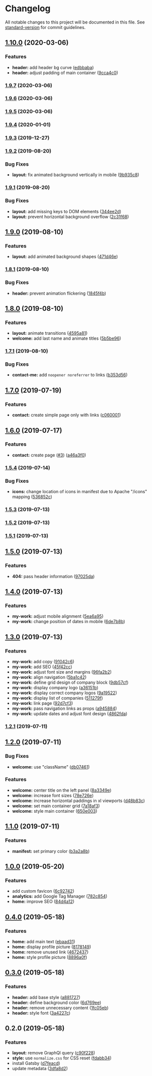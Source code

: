 # Changelog

All notable changes to this project will be documented in this file. See [standard-version](https://github.com/conventional-changelog/standard-version) for commit guidelines.

## [1.10.0](https://github.com/gatsbyjs/gatsby-starter-default/compare/v1.9.7...v1.10.0) (2020-03-06)


### Features

* **header:** add header bg curve ([edbbaba](https://github.com/gatsbyjs/gatsby-starter-default/commit/edbbaba657d1173d14df4a516cae646eeec8c337))
* **header:** adjust padding of main container ([9cca4c0](https://github.com/gatsbyjs/gatsby-starter-default/commit/9cca4c0d541914d1695e94c2350ecc9952fb0e8d))

### [1.9.7](https://github.com/gatsbyjs/gatsby-starter-default/compare/v1.9.6...v1.9.7) (2020-03-06)

### [1.9.6](https://github.com/gatsbyjs/gatsby-starter-default/compare/v1.9.5...v1.9.6) (2020-03-06)

### [1.9.5](https://github.com/gatsbyjs/gatsby-starter-default/compare/v1.9.4...v1.9.5) (2020-03-06)

### [1.9.4](https://github.com/gatsbyjs/gatsby-starter-default/compare/v1.9.3...v1.9.4) (2020-01-01)

### [1.9.3](https://github.com/gatsbyjs/gatsby-starter-default/compare/v1.9.2...v1.9.3) (2019-12-27)

### [1.9.2](https://github.com/gatsbyjs/gatsby-starter-default/compare/v1.9.1...v1.9.2) (2019-08-20)


### Bug Fixes

* **layout:** fix animated background vertically in mobile ([9b935c8](https://github.com/gatsbyjs/gatsby-starter-default/commit/9b935c8))

### [1.9.1](https://github.com/gatsbyjs/gatsby-starter-default/compare/v1.9.0...v1.9.1) (2019-08-20)


### Bug Fixes

* **layout:** add missing keys to DOM elements ([344ee2d](https://github.com/gatsbyjs/gatsby-starter-default/commit/344ee2d))
* **layout:** prevent horizontal background overflow ([2c31f68](https://github.com/gatsbyjs/gatsby-starter-default/commit/2c31f68))

## [1.9.0](https://github.com/gatsbyjs/gatsby-starter-default/compare/v1.8.1...v1.9.0) (2019-08-10)


### Features

* **layout:** add animated background shapes ([471d46e](https://github.com/gatsbyjs/gatsby-starter-default/commit/471d46e))

### [1.8.1](https://github.com/gatsbyjs/gatsby-starter-default/compare/v1.8.0...v1.8.1) (2019-08-10)


### Bug Fixes

* **header:** prevent animation flickering ([1845f4b](https://github.com/gatsbyjs/gatsby-starter-default/commit/1845f4b))

## [1.8.0](https://github.com/gatsbyjs/gatsby-starter-default/compare/v1.7.1...v1.8.0) (2019-08-10)


### Features

* **layout:**  animate transitions ([4595a81](https://github.com/gatsbyjs/gatsby-starter-default/commit/4595a81))
* **welcome:** add last name and animate titles ([5b5be96](https://github.com/gatsbyjs/gatsby-starter-default/commit/5b5be96))

### [1.7.1](https://github.com/gatsbyjs/gatsby-starter-default/compare/v1.7.0...v1.7.1) (2019-08-10)


### Bug Fixes

* **contact-me:** add `noopener noreferrer` to links ([b353d56](https://github.com/gatsbyjs/gatsby-starter-default/commit/b353d56))

## [1.7.0](https://github.com/gatsbyjs/gatsby-starter-default/compare/v1.6.0...v1.7.0) (2019-07-19)


### Features

* **contact:** create simple page only with links ([c060001](https://github.com/gatsbyjs/gatsby-starter-default/commit/c060001))



## [1.6.0](https://github.com/gatsbyjs/gatsby-starter-default/compare/v1.5.4...v1.6.0) (2019-07-17)


### Features

* **contact:** create page ([#3](https://github.com/gatsbyjs/gatsby-starter-default/issues/3)) ([a46a3f0](https://github.com/gatsbyjs/gatsby-starter-default/commit/a46a3f0))



### [1.5.4](https://github.com/gatsbyjs/gatsby-starter-default/compare/v1.5.3...v1.5.4) (2019-07-14)


### Bug Fixes

* **icons:** change location of icons in manifest due to Apache "/icons" mapping ([536852c](https://github.com/gatsbyjs/gatsby-starter-default/commit/536852c))



### [1.5.3](https://github.com/gatsbyjs/gatsby-starter-default/compare/v1.5.2...v1.5.3) (2019-07-13)



### [1.5.2](https://github.com/gatsbyjs/gatsby-starter-default/compare/v1.5.1...v1.5.2) (2019-07-13)



### [1.5.1](https://github.com/gatsbyjs/gatsby-starter-default/compare/v1.5.0...v1.5.1) (2019-07-13)



## [1.5.0](https://github.com/gatsbyjs/gatsby-starter-default/compare/v1.4.0...v1.5.0) (2019-07-13)


### Features

* **404:** pass header information ([97025da](https://github.com/gatsbyjs/gatsby-starter-default/commit/97025da))



## [1.4.0](https://github.com/gatsbyjs/gatsby-starter-default/compare/v1.3.0...v1.4.0) (2019-07-13)


### Features

* **my-work:** adjust mobile alignment ([5ea6a95](https://github.com/gatsbyjs/gatsby-starter-default/commit/5ea6a95))
* **my-work:** change position of dates in mobile ([6de7b8b](https://github.com/gatsbyjs/gatsby-starter-default/commit/6de7b8b))



## [1.3.0](https://github.com/gatsbyjs/gatsby-starter-default/compare/v1.2.1...v1.3.0) (2019-07-13)


### Features

* **my-work:** add copy ([91042c6](https://github.com/gatsbyjs/gatsby-starter-default/commit/91042c6))
* **my-work:** add SEO ([45f42cc](https://github.com/gatsbyjs/gatsby-starter-default/commit/45f42cc))
* **my-work:** adjust font size and margins ([96fa2b2](https://github.com/gatsbyjs/gatsby-starter-default/commit/96fa2b2))
* **my-work:** align navigation ([5ba1c42](https://github.com/gatsbyjs/gatsby-starter-default/commit/5ba1c42))
* **my-work:** define grid design of company block ([9db57cf](https://github.com/gatsbyjs/gatsby-starter-default/commit/9db57cf))
* **my-work:** display company logo ([a36151b](https://github.com/gatsbyjs/gatsby-starter-default/commit/a36151b))
* **my-work:** display correct company logos ([9a19522](https://github.com/gatsbyjs/gatsby-starter-default/commit/9a19522))
* **my-work:** display list of companies ([511279f](https://github.com/gatsbyjs/gatsby-starter-default/commit/511279f))
* **my-work:** link page ([92d7cf3](https://github.com/gatsbyjs/gatsby-starter-default/commit/92d7cf3))
* **my-work:** pass navigation links as props ([a945884](https://github.com/gatsbyjs/gatsby-starter-default/commit/a945884))
* **my-work:** update dates and adjust font design ([4862fda](https://github.com/gatsbyjs/gatsby-starter-default/commit/4862fda))



### [1.2.1](https://github.com/gatsbyjs/gatsby-starter-default/compare/v1.2.0...v1.2.1) (2019-07-11)



## [1.2.0](https://github.com/gatsbyjs/gatsby-starter-default/compare/v1.1.0...v1.2.0) (2019-07-11)


### Bug Fixes

* **welcome:** use "className" ([db07461](https://github.com/gatsbyjs/gatsby-starter-default/commit/db07461))


### Features

* **welcome:** center title on the left panel ([8a3349e](https://github.com/gatsbyjs/gatsby-starter-default/commit/8a3349e))
* **welcome:** increase font sizes ([78e726e](https://github.com/gatsbyjs/gatsby-starter-default/commit/78e726e))
* **welcome:** increase horizontal paddings in xl viewports ([d48b83c](https://github.com/gatsbyjs/gatsby-starter-default/commit/d48b83c))
* **welcome:** set main container grid ([7a18af3](https://github.com/gatsbyjs/gatsby-starter-default/commit/7a18af3))
* **welcome:** style main container ([650e003](https://github.com/gatsbyjs/gatsby-starter-default/commit/650e003))



## [1.1.0](https://github.com/gatsbyjs/gatsby-starter-default/compare/v1.0.0...v1.1.0) (2019-07-11)


### Features

* **manifest:** set primary color ([b3a2a8b](https://github.com/gatsbyjs/gatsby-starter-default/commit/b3a2a8b))



## [1.0.0](https://github.com/gatsbyjs/gatsby-starter-default/compare/v0.4.0...v1.0.0) (2019-05-20)


### Features

* add custom favicon ([6c92742](https://github.com/gatsbyjs/gatsby-starter-default/commit/6c92742))
* **analytics:** add Google Tag Manager ([782c854](https://github.com/gatsbyjs/gatsby-starter-default/commit/782c854))
* **home:** improve SEO ([84d4a12](https://github.com/gatsbyjs/gatsby-starter-default/commit/84d4a12))



## [0.4.0](https://github.com/gatsbyjs/gatsby-starter-default/compare/v0.3.0...v0.4.0) (2019-05-18)


### Features

* **home:** add main text ([ebaad31](https://github.com/gatsbyjs/gatsby-starter-default/commit/ebaad31))
* **home:** display profile picture ([8178149](https://github.com/gatsbyjs/gatsby-starter-default/commit/8178149))
* **home:** remove unused link ([4672437](https://github.com/gatsbyjs/gatsby-starter-default/commit/4672437))
* **home:** style profile picture ([8896a0f](https://github.com/gatsbyjs/gatsby-starter-default/commit/8896a0f))



## [0.3.0](https://github.com/gatsbyjs/gatsby-starter-default/compare/v0.2.0...v0.3.0) (2019-05-18)


### Features

* **header:** add base style ([a881727](https://github.com/gatsbyjs/gatsby-starter-default/commit/a881727))
* **header:** define background color ([6d769ee](https://github.com/gatsbyjs/gatsby-starter-default/commit/6d769ee))
* **header:** remove unnecessary content ([1fc05eb](https://github.com/gatsbyjs/gatsby-starter-default/commit/1fc05eb))
* **header:** style font ([3a4227c](https://github.com/gatsbyjs/gatsby-starter-default/commit/3a4227c))



## 0.2.0 (2019-05-18)


### Features

* **layout:** remove GraphQl query ([c90f228](https://github.com/gatsbyjs/gatsby-starter-default/commit/c90f228))
* **style:** use `normalize.css` for CSS reset ([fdabb34](https://github.com/gatsbyjs/gatsby-starter-default/commit/fdabb34))
* install Gatsby ([d7feacd](https://github.com/gatsbyjs/gatsby-starter-default/commit/d7feacd))
* update metadata ([3dfa8d2](https://github.com/gatsbyjs/gatsby-starter-default/commit/3dfa8d2))

